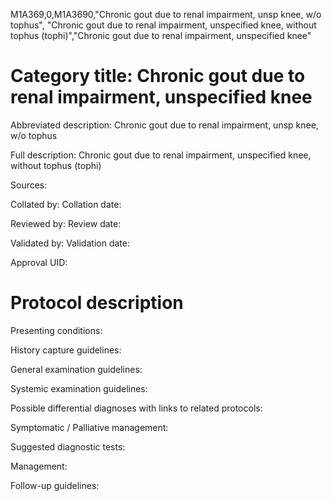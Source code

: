 M1A369,0,M1A3690,"Chronic gout due to renal impairment, unsp knee, w/o tophus", "Chronic gout due to renal impairment, unspecified knee, without tophus (tophi)","Chronic gout due to renal impairment, unspecified knee"
# Category title: Chronic gout due to renal impairment, unspecified knee

Abbreviated description: Chronic gout due to renal impairment, unsp knee, w/o tophus

Full description: Chronic gout due to renal impairment, unspecified knee, without tophus (tophi)

Sources:

Collated by:
Collation date:

Reviewed by:
Review date:

Validated by:
Validation date:

Approval UID:

# Protocol description

Presenting conditions:

History capture guidelines:

General examination guidelines:

Systemic examination guidelines:

Possible differential diagnoses with links to related protocols:

Symptomatic / Palliative management:

Suggested diagnostic tests:

Management:

Follow-up guidelines:
